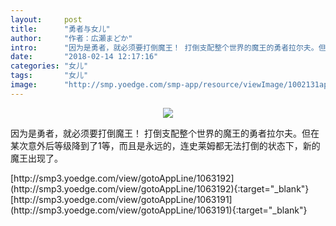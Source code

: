 ```yaml
---
layout:     post
title:      "勇者与女儿"
author:     "作者：広瀬まどか"
intro:      "因为是勇者，就必须要打倒魔王！ 打倒支配整个世界的魔王的勇者拉尔夫。但在某次意外后等级降到了1等，而且是永远的，连史莱姆都无法打倒的状态下，新的魔王出现了。"
date:       "2018-02-14 12:17:16"
categories: "女儿"
tags:       "女儿"
image:      "http://smp.yoedge.com/smp-app/resource/viewImage/1002131appline.png"
---
```

<div style="text-align: center">
<p><img src="http://smp.yoedge.com/smp-app/resource/viewImage/1002131appline.png"/></p>
</div>
<p class="post-meta">
<span>因为是勇者，就必须要打倒魔王！ 打倒支配整个世界的魔王的勇者拉尔夫。但在某次意外后等级降到了1等，而且是永远的，连史莱姆都无法打倒的状态下，新的魔王出现了。</span>
</p>
[http://smp3.yoedge.com/view/gotoAppLine/1063192](http://smp3.yoedge.com/view/gotoAppLine/1063192){:target="_blank"}
[http://smp3.yoedge.com/view/gotoAppLine/1063191](http://smp3.yoedge.com/view/gotoAppLine/1063191){:target="_blank"}


